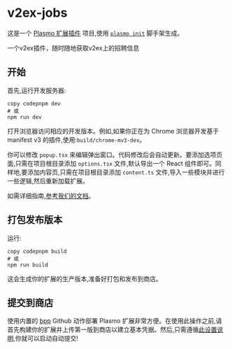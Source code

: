 # v2ex-jobs

这是一个 [Plasmo 扩展插件](https://docs.plasmo.com/) 项目,使用 [`plasmo init`](https://www.npmjs.com/package/plasmo) 脚手架生成。

一个v2ex插件，随时随地获取v2ex上的招聘信息

## 开始

首先,运行开发服务器:

```
copy codepnpm dev
# 或
npm run dev
```

打开浏览器访问相应的开发版本。例如,如果你正在为 Chrome 浏览器开发基于manifest v3 的插件,使用:`build/chrome-mv3-dev`。

你可以修改 `popup.tsx` 来编辑弹出窗口。代码修改后会自动更新。要添加选项页面,只需在项目根目录添加 `options.tsx` 文件,默认导出一个 React 组件即可。同样地,要添加内容页,只需在项目根目录添加 `content.ts` 文件,导入一些模块并进行一些逻辑,然后重新加载扩展。

如需详细指南,[参考我们的文档](https://docs.plasmo.com/)。

## 打包发布版本

运行:

```
copy codepnpm build 
# 或 
npm run build
```

这会生成你的扩展的生产版本,准备好打包和发布到商店。



## 提交到商店

使用内置的 [bpp](https://bpp.browser.market/) Github 动作部署 Plasmo 扩展非常方便。在使用此操作之前,请首先构建你的扩展并上传第一版到商店以建立基本凭据。然后,只需遵循[此设置说明](https://docs.plasmo.com/framework/workflows/submit),你就可以启动自动提交!
